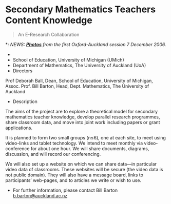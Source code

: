 # Secondary Mathematics Teachers Content Knowledge

>  An E-Research Collaboration

**: *NEWS: ****[Photos](/wiki/spaces/BeSTGRID/pages/3818228986)**** from the first Oxford-Auckland session 7 December 2006.**

- 
- School of Education, University of Michigan (UMich)
- Department of Mathematics, The University of Auckland (UoA)
- Directors

Prof Deborah Ball, Dean, School of Education, University of Michigan, Assoc. Prof. Bill Barton, Head, Dept. Mathematics, The University of Auckland
- Description

The aims of the project are to explore a theoretical model for secondary mathematics teacher knowledge, develop parallel research programmes, share classroom data, and move into joint work including papers or grant applications.

It is planned to form two small groups (n≤6), one at each site, to meet using video-links and tablet technology. We intend to meet monthly via video-conference for about one hour. We will share documents, diagrams, discussion, and will record our conferencing.

We will also set up a website on which we can share data—in particular video data of classrooms. These websites will be secure (the video data is not public domain). They will also have a message board, links to participants’ web-pages, and to articles we write or wish to use.
- For further information, please contact Bill Barton b.barton@auckland.ac.nz
